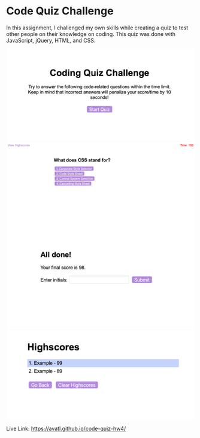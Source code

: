 # Code Quiz Challenge

In this assignment, I challenged my own skills while creating a quiz to test other people on their knowledge on coding. This quiz was done with JavaScript, jQuery, HTML, and CSS.

<img src="Assets/cq1.png">
<img src="Assets/cq2.png">
<img src="Assets/cq3.png">
<img src="Assets/cq4.png">

Live Link: https://avatl.github.io/code-quiz-hw4/